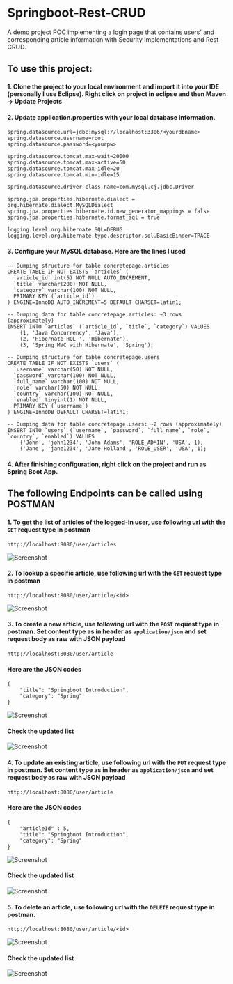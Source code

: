 # Springboot-Rest-CRUD
A demo project POC implementing a login page that contains users' and corresponding article information with Security Implementations and Rest CRUD.

## To use this project:
#### 1. Clone the project to your local environment and import it into your IDE (personally I use Eclipse). Right click on project in eclipse and then Maven -> Update Projects
#### 2. Update application.properties with your local database information.
```
spring.datasource.url=jdbc:mysql://localhost:3306/<yourdbname>
spring.datasource.username=root
spring.datasource.password=<yourpw>

spring.datasource.tomcat.max-wait=20000
spring.datasource.tomcat.max-active=50
spring.datasource.tomcat.max-idle=20
spring.datasource.tomcat.min-idle=15

spring.datasource.driver-class-name=com.mysql.cj.jdbc.Driver

spring.jpa.properties.hibernate.dialect = org.hibernate.dialect.MySQLDialect
spring.jpa.properties.hibernate.id.new_generator_mappings = false
spring.jpa.properties.hibernate.format_sql = true

logging.level.org.hibernate.SQL=DEBUG
logging.level.org.hibernate.type.descriptor.sql.BasicBinder=TRACE
```
#### 3. Configure your MySQL database. Here are the lines I used
```
-- Dumping structure for table concretepage.articles
CREATE TABLE IF NOT EXISTS `articles` (
  `article_id` int(5) NOT NULL AUTO_INCREMENT,
  `title` varchar(200) NOT NULL,
  `category` varchar(100) NOT NULL,
  PRIMARY KEY (`article_id`)
) ENGINE=InnoDB AUTO_INCREMENT=5 DEFAULT CHARSET=latin1;

-- Dumping data for table concretepage.articles: ~3 rows (approximately)
INSERT INTO `articles` (`article_id`, `title`, `category`) VALUES
	(1, 'Java Concurrency', 'Java'),
	(2, 'Hibernate HQL ', 'Hibernate'),
	(3, 'Spring MVC with Hibernate', 'Spring');
  
-- Dumping structure for table concretepage.users
CREATE TABLE IF NOT EXISTS `users` (
  `username` varchar(50) NOT NULL,
  `password` varchar(100) NOT NULL,
  `full_name` varchar(100) NOT NULL,
  `role` varchar(50) NOT NULL,
  `country` varchar(100) NOT NULL,
  `enabled` tinyint(1) NOT NULL,
  PRIMARY KEY (`username`)
) ENGINE=InnoDB DEFAULT CHARSET=latin1;

-- Dumping data for table concretepage.users: ~2 rows (approximately)
INSERT INTO `users` (`username`, `password`, `full_name`, `role`, `country`, `enabled`) VALUES
	('John', 'john1234', 'John Adams', 'ROLE_ADMIN', 'USA', 1),
	('Jane', 'jane1234', 'Jane Holland', 'ROLE_USER', 'USA', 1); 
```
#### 4. After finishing configuration, right click on the project and run as Spring Boot App.

## The following Endpoints can be called using POSTMAN
#### 1. To get the list of articles of the logged-in user, use following url with the `GET` request type in postman
```
http://localhost:8080/user/articles
```
![Screenshot](https://github.com/henryjxyu/Springboot-Rest-CRUD/blob/master/screenshots/article%20list.png)

#### 2. To lookup a specific article, use following url with the `GET` request type in postman
```
http://localhost:8080/user/article/<id>
```
![Screenshot](https://github.com/henryjxyu/Springboot-Rest-CRUD/blob/master/screenshots/lookup%20article.png)

#### 3. To create a new article, use following url with the `POST` request type in postman. Set content type as in header as `application/json` and set request body as raw with JSON payload
```
http://localhost:8080/user/article
```
#### Here are the JSON codes
```
{
	"title": "Springboot Introduction",
	"category": "Spring"
}
  ```
![Screenshot](https://github.com/henryjxyu/Springboot-Rest-CRUD/blob/master/screenshots/create%20article.png)
#### Check the updated list
![Screenshot](https://github.com/henryjxyu/Springboot-Rest-CRUD/blob/master/screenshots/new%20list.png)

#### 4. To update an existing article, use following url with the `PUT` request type in postman. Set content type as in header as `application/json` and set request body as raw with JSON payload
```
http://localhost:8080/user/article
```
#### Here are the JSON codes
```
{
	"articleId" : 5,
	"title": "Springboot Introduction",
	"category": "Spring"
}
```
![Screenshot](https://github.com/henryjxyu/Springboot-Rest-CRUD/blob/master/screenshots/update%20article.png)
#### Check the updated list
![Screenshot](https://github.com/henryjxyu/Springboot-Rest-CRUD/blob/master/screenshots/new%20list%202.png)

#### 5. To delete an article, use following url with the `DELETE` request type in postman.
```
http://localhost:8080/user/article/<id>
```
![Screenshot](https://github.com/henryjxyu/Springboot-Rest-CRUD/blob/master/screenshots/delete%20article.png)
#### Check the updated list
![Screenshot](https://github.com/henryjxyu/Springboot-Rest-CRUD/blob/master/screenshots/new%20list%203.png)
